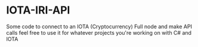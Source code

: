 # IOTA-IRI-API

Some code to connect to an IOTA (Cryptocurrency) Full node and make API calls
feel free to use it for whatever projects you're working on with C# and IOTA

